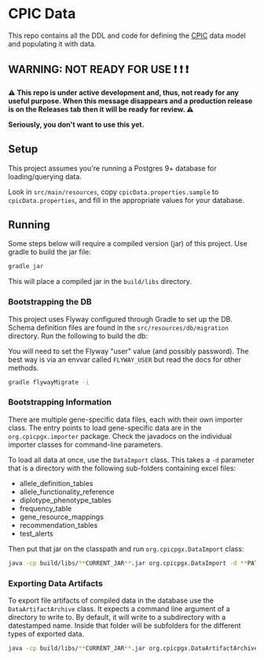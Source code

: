 # CPIC Data

This repo contains all the DDL and code for defining the [CPIC](https://cpicpgx.org) data model and populating it with data.

## WARNING: NOT READY FOR USE :exclamation:  :exclamation:  :exclamation:

__:warning: This repo is under active development and, thus, not ready for any useful purpose. When this message disappears and a production release is on the Releases tab then it will be ready for review. :warning:__

__Seriously, you don't want to use this yet.__


## Setup

This project assumes you're running a Postgres 9+ database for loading/querying data.

Look in `src/main/resources`, copy `cpicData.properties.sample` to `cpicData.properties`, and fill in the appropriate values for your database.

## Running

Some steps below will require a compiled version (jar) of this project. Use gradle to build the jar file:

```sh
gradle jar
```

This will place a compiled jar in the `build/libs` directory.


### Bootstrapping the DB

This project uses Flyway configured through Gradle to set up the DB. Schema definition files are found in the `src/resources/db/migration` directory. Run the following to build the db:

You will need to set the Flyway "user" value (and possibly password). The best way is via an envvar called `FLYWAY_USER` but read the docs for other methods.

```sh
gradle flywayMigrate -i
```

### Bootstrapping Information

There are multiple gene-specific data files, each with their own importer class. The entry points to load gene-specific data are in the `org.cpicpgx.importer` package. Check the javadocs on the individual importer classes for command-line parameters.

To load all data at once, use the `DataImport` class. This takes a `-d` parameter that is a directory with the following sub-folders containing excel files:

- allele_definition_tables
- allele_functionality_reference
- diplotype_phenotype_tables
- frequency_table
- gene_resource_mappings
- recommendation_tables
- test_alerts

Then put that jar on the classpath and run `org.cpicpgx.DataImport` class:

```sh
java -cp build/libs/**CURRENT_JAR**.jar org.cpicpgx.DataImport -d **PATH_TO_DATA_DIRECTORY**
```


### Exporting Data Artifacts

To export file artifacts of compiled data in the database use the `DataArtifactArchive` class. It expects a command line argument of a directory to write to. By default, it will write to a subdirectory with a datestamped name. Inside that folder will be subfolders for the different types of exported data.

```sh
java -cp build/libs/**CURRENT_JAR**.jar org.cpicpgx.DataArtifactArchive -d **PATH_TO_EXISTING_DIRECTORY**
```
